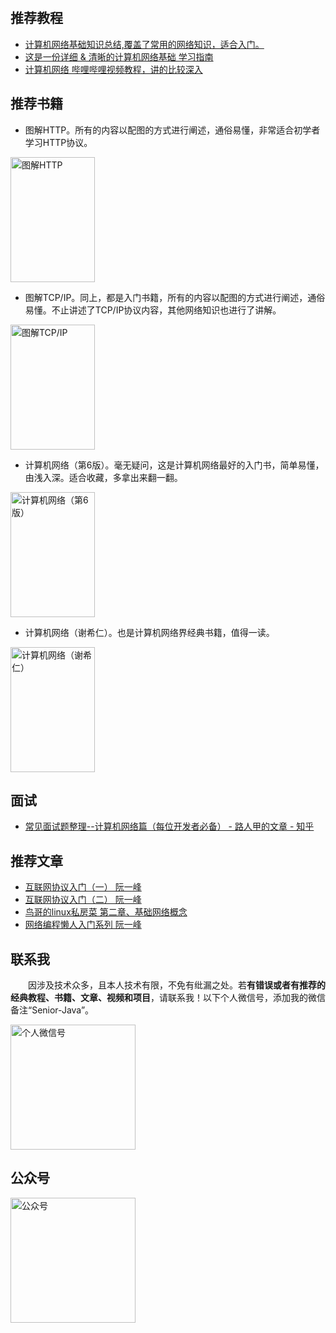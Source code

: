 &nbsp;&nbsp;
## 推荐教程

- [计算机网络基础知识总结,覆盖了常用的网络知识，适合入门。](http://www.runoob.com/w3cnote/summary-of-network.html)
- [这是一份详细 & 清晰的计算机网络基础 学习指南](https://juejin.im/entry/5a9600b45188257a6a78fb61)
- [计算机网络 哔哩哔哩视频教程，讲的比较深入](https://www.bilibili.com/video/av9876107/)

## 推荐书籍

- 图解HTTP。所有的内容以配图的方式进行阐述，通俗易懂，非常适合初学者学习HTTP协议。
<img src="http://coderzcr.gitee.io/sensor-java-picture/pictures/s27283822.jpg" alt="图解HTTP"  width="135" height="200">

- 图解TCP/IP。同上，都是入门书籍，所有的内容以配图的方式进行阐述，通俗易懂。不止讲述了TCP/IP协议内容，其他网络知识也进行了讲解。
<img src="http://coderzcr.gitee.io/sensor-java-picture/pictures/s26676928.jpg" alt="图解TCP/IP"  width="135" height="200">

- 计算机网络（第6版）。毫无疑问，这是计算机网络最好的入门书，简单易懂，由浅入深。适合收藏，多拿出来翻一翻。
<img src="http://coderzcr.gitee.io/sensor-java-picture/pictures/s27667093.jpg" alt="计算机网络（第6版）"  width="135" height="200">

- 计算机网络（谢希仁）。也是计算机网络界经典书籍，值得一读。
<img src="http://coderzcr.gitee.io/sensor-java-picture/pictures/s29300537.jpg" alt="计算机网络（谢希仁）"  width="135" height="200">


## 面试

- [常见面试题整理--计算机网络篇（每位开发者必备） - 路人甲的文章 - 知乎](https://zhuanlan.zhihu.com/p/24001696)

## 推荐文章

- [互联网协议入门（一） 阮一峰](http://www.ruanyifeng.com/blog/2012/05/internet_protocol_suite_part_i.html)
- [互联网协议入门（二） 阮一峰](http://www.ruanyifeng.com/blog/2012/06/internet_protocol_suite_part_ii.html)
- [鸟哥的linux私房菜 第二章、基础网络概念](http://cn.linux.vbird.org/linux_server/0110network_basic.php)
- [网络编程懒人入门系列 阮一峰](http://www.52im.net/thread-1095-1-1.html)

## 联系我

　　因涉及技术众多，且本人技术有限，不免有纰漏之处。若**有错误或者有推荐的经典教程、书籍、文章、视频和项目**，请联系我！以下个人微信号，添加我的微信备注“Senior-Java”。

<img src="http://coderzcr.gitee.io/sensor-java-picture/pictures/mmqrcode1564277983207.png" width="200" alt="个人微信号" />


## 公众号

<img src="http://coderzcr.gitee.io/sensor-java-picture/pictures/稿定设计导出-20190728-180717.png" height="200" alt="公众号" />
